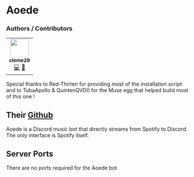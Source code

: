 # Aoede

### Authors / Contributors
<!-- prettier-ignore-start -->
<!-- markdownlint-disable -->
<table>
    <tr>
        <td align="center">
            <a href="https://github.com/cleme29">
                <img src="https://avatars.githubusercontent.com/u/8092733" width="50px;" alt=""/><br /><sub><b>cleme29</b></sub>
            </a>
            <br />
            <a href="https://github.com/pelican-eggs/chatbots/commits?author=cleme29" title="Codes">💻</a>
            <a href="https://github.com/pelican-eggs/chatbots/commits?author=cleme29" title="Maintains">🔨</a>
        </td>       
    </tr>
</table>
<!-- markdownlint-enable -->
<!-- prettier-ignore-end -->
Special thanks to Red-Thirten for providing most of the installation script and to TubaApollo & QuintenQVD0 for the Muse egg that helped build most of this one !

## Their [Github](https://github.com/codetheweb/aoede)

Aoede is a Discord music bot that directly streams from Spotify to Discord. The only interface is Spotify itself.

## Server Ports

There are no ports required for the Aoede bot
